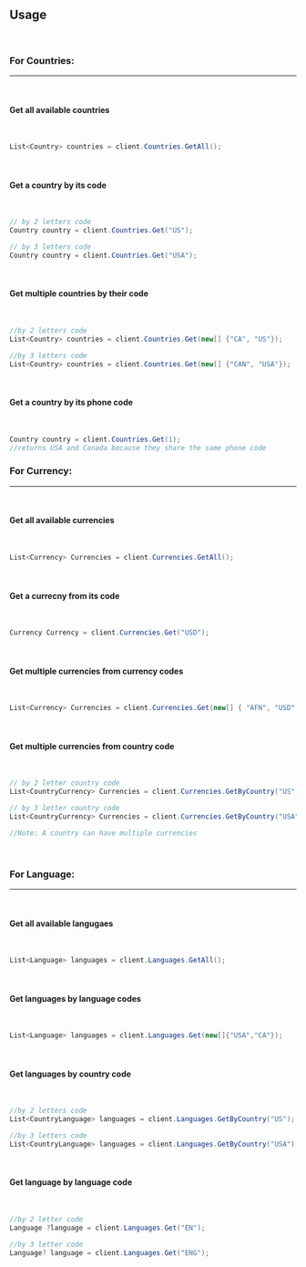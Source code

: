 ## Usage
<br/>

### For Countries:
---
<br/>

#### Get all available countries
<br/>

```cs
List<Country> countries = client.Countries.GetAll();
```
<br/>

#### Get a country by its code
<br/>

 ```cs
 // by 2 letters code
Country country = client.Countries.Get("US");

// by 3 letters code
Country country = client.Countries.Get("USA");
```
<br/>

#### Get multiple countries by their code
<br/>

```cs
//by 2 letters code
List<Country> countries = client.Countries.Get(new[] {"CA", "US"});

//by 3 letters code
List<Country> countries = client.Countries.Get(new[] {"CAN", "USA"});
```
<br/>


#### Get a country by its phone code
<br/>

 ```cs
Country country = client.Countries.Get(1);
//returns USA and Canada because they share the same phone code
```

### For Currency:
---
<br/>

#### Get all available currencies
<br/>

```cs
List<Currency> Currencies = client.Currencies.GetAll();
```
<br/>

#### Get a currecny from its code
<br/>

 ```cs
Currency Currency = client.Currencies.Get("USD");
```
<br/>

#### Get multiple currencies from currency codes
<br/>

```cs
List<Currency> Currencies = client.Currencies.Get(new[] { "AFN", "USD" });
```
<br/>

#### Get  multiple currencies from country code
<br/>

 ```cs
 // by 2 letter country code
List<CountryCurrency> Currencies = client.Currencies.GetByCountry("US");

 // by 3 letter country code
List<CountryCurrency> Currencies = client.Currencies.GetByCountry("USA");

//Note: A country can have multiple currencies
```
<br/>

### For Language:
---
<br/>

#### Get all available langugaes
<br/>

```cs
List<Language> languages = client.Languages.GetAll();
```
<br/>

#### Get languages by language codes
<br/>

```cs
List<Language> languages = client.Languages.Get(new[]{"USA","CA"});
```
<br/>

#### Get languages by country code
<br/>

```cs
//by 2 letters code
List<CountryLanguage> languages = client.Languages.GetByCountry("US");

//by 3 letters code
List<CountryLanguage> languages = client.Languages.GetByCountry("USA");
```
<br/>

#### Get language by language code
<br/>

 ```cs
 //by 2 letter code
Language ?language = client.Languages.Get("EN");

//by 3 letter code
Language? language = client.Languages.Get("ENG");
```
